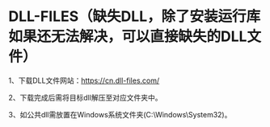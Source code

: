 # DLL-FILES（缺失DLL，除了安装运行库如果还无法解决，可以直接缺失的DLL文件）
1、下载DLL文件网站：https://cn.dll-files.com/

2、下载完成后需将目标dll解压至对应文件夹中。

3、如公共dll需放置在Windows系统文件夹(C:\Windows\System32)。
